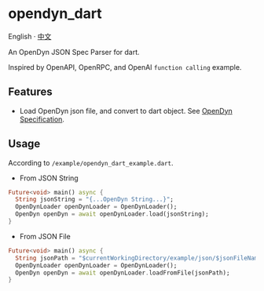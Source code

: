 # opendyn_dart

English · [中文](README-zh_CN.md)

An OpenDyn JSON Spec Parser for dart.

Inspired by OpenAPI, OpenRPC, and OpenAI `function calling` example.

## Features

- Load OpenDyn json file, and convert to dart object. See [OpenDyn Specification](opendyn-specification-en.md).

## Usage

According to `/example/opendyn_dart_example.dart`.

- From JSON String
```dart
Future<void> main() async {
  String jsonString = "{...OpenDyn String...}";
  OpenDynLoader openDynLoader = OpenDynLoader();
  OpenDyn openDyn = await openDynLoader.load(jsonString);
}
```
- From JSON File
```dart
Future<void> main() async {
  String jsonPath = "$currentWorkingDirectory/example/json/$jsonFileName";
  OpenDynLoader openDynLoader = OpenDynLoader();
  OpenDyn openDyn = await openDynLoader.loadFromFile(jsonPath); 
}
```